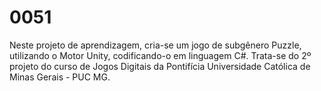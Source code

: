 # 0051
Neste projeto de aprendizagem, cria-se um jogo de subgênero Puzzle, utilizando o Motor Unity, codificando-o em linguagem C#. Trata-se do 2º projeto do curso de Jogos Digitais da Pontifícia Universidade Católica de Minas Gerais - PUC MG.
